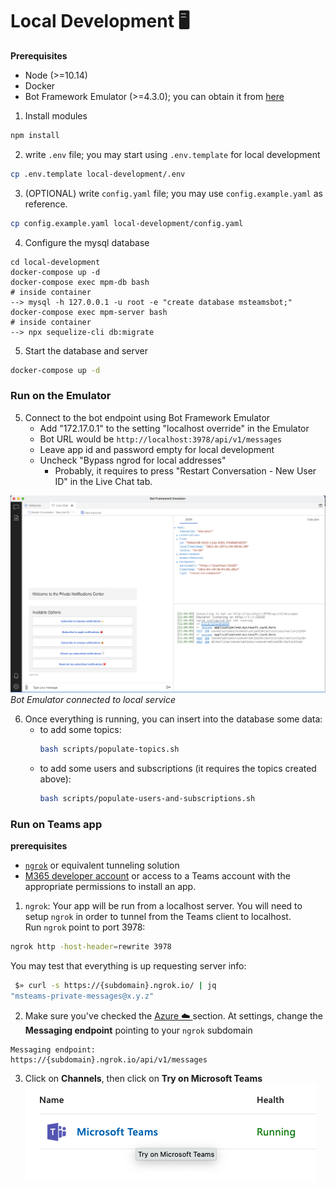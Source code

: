 # Local Development 🖥


**Prerequisites**

- Node (>=10.14)
- Docker
- Bot Framework Emulator (>=4.3.0); you can obtain it from [here](https://github.com/Microsoft/BotFramework-Emulator/releases)

1. Install modules

```bash
npm install
```

2. write `.env` file; you may start using `.env.template` for local development

```bash
cp .env.template local-development/.env
```

3. (OPTIONAL) write `config.yaml` file; you may use `config.example.yaml` as reference.

```bash
cp config.example.yaml local-development/config.yaml
```

4. Configure the mysql database
```
cd local-development
docker-compose up -d
docker-compose exec mpm-db bash
# inside container
--> mysql -h 127.0.0.1 -u root -e "create database msteamsbot;"
docker-compose exec mpm-server bash
# inside container
--> npx sequelize-cli db:migrate
```

5. Start the database and server

```bash
docker-compose up -d
```

### Run on the Emulator

5. Connect to the bot endpoint using Bot Framework Emulator
   - Add "172.17.0.1" to the setting "localhost override" in the Emulator
   - Bot URL would be `http://localhost:3978/api/v1/messages`
   - Leave app id and password empty for local development
   - Uncheck "Bypass ngrod for local addresses"
       - Probably, it requires to press "Restart Conversation - New User ID" in the Live Chat tab.

![local-bot-emulator](doc/local-bot-emulator.png)
_Bot Emulator connected to local service_

6. Once everything is running, you can insert into the database some data:
    - to add some topics:
      ```bash
      bash scripts/populate-topics.sh
      ```
    - to add some users and subscriptions (it requires the topics created above):
      ```bash
      bash scripts/populate-users-and-subscriptions.sh
      ```

### Run on Teams app

**prerequisites**

- [`ngrok`](https://ngrok.com/) or equivalent tunneling solution
- [M365 developer account](https://docs.microsoft.com/en-us/microsoftteams/platform/concepts/build-and-test/prepare-your-o365-tenant) or access to a Teams account with the appropriate permissions to install an app.

1. `ngrok`: Your app will be run from a localhost server. You will need to setup `ngrok` in order to tunnel from the Teams client to localhost.</br>
   Run `ngrok` point to port 3978:

```bash
ngrok http -host-header=rewrite 3978
```

You may test that everything is up requesting server info:

```bash
 $» curl -s https://{subdomain}.ngrok.io/ | jq
"msteams-private-messages@x.y.z"
```

2. Make sure you've checked the [Azure ☁️ ](#azure) section. At settings, change the **Messaging endpoint** pointing to your `ngrok` subdomain

```
Messaging endpoint:
https://{subdomain}.ngrok.io/api/v1/messages
```

3. Click on **Channels**, then click on **Try on Microsoft Teams**
   <img src="doc/azure-try-on-teams.png" />
